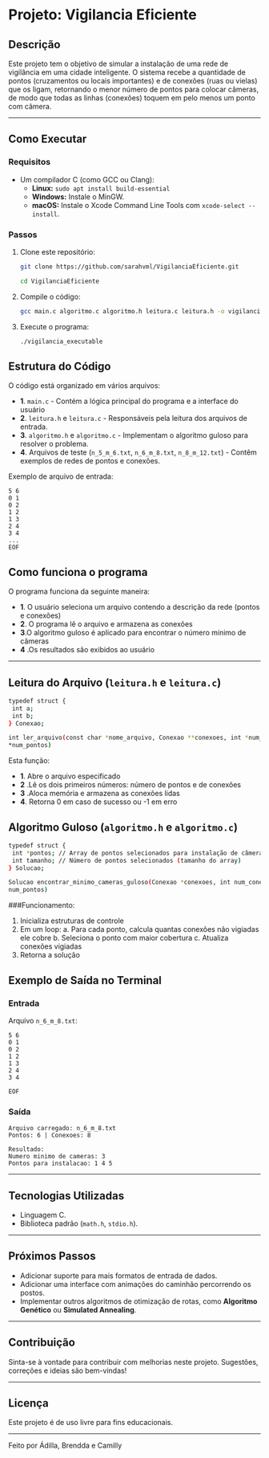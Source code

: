 # Projeto: Vigilancia Eficiente

## Descrição

Este projeto tem o objetivo de simular a instalação de uma rede de vigilância em uma cidade inteligente. O sistema recebe a quantidade de pontos (cruzamentos ou locais importantes) e de conexões (ruas ou vielas) que os ligam, retornando o menor número de pontos para colocar câmeras, de modo que todas as linhas (conexões) toquem em pelo menos um ponto com câmera.

---

## Como Executar

### Requisitos

- Um compilador C (como GCC ou Clang):
  - **Linux:** `sudo apt install build-essential`
  - **Windows:** Instale o MinGW.
  - **macOS:** Instale o Xcode Command Line Tools com `xcode-select --install`.

### Passos

1. Clone este repositório:

   ```bash
   git clone https://github.com/sarahvml/VigilanciaEficiente.git

   ```

    ```bash
   cd VigilanciaEficiente
   ```
  
2. Compile o código:

   ```bash
   gcc main.c algoritmo.c algoritmo.h leitura.c leitura.h -o vigilancia_executable
   ```

3. Execute o programa:

   ```bash
   ./vigilancia_executable
   ```
   
## Estrutura do Código

O código está organizado em vários arquivos:

- **1**. `main.c` - Contém a lógica principal do programa e a interface do usuário
- **2**. `leitura.h` e `leitura.c` - Responsáveis pela leitura dos arquivos de entrada.
- **3**. `algoritmo.h` e `algoritmo.c` - Implementam o algoritmo guloso para resolver o problema.
- **4**. Arquivos de teste (`n_5_m_6.txt`, `n_6_m_8.txt`, `n_8_m_12.txt`) - Contêm exemplos de redes de pontos e conexões.


Exemplo de arquivo de entrada:

```
5 6
0 1
0 2
1 2
1 3
2 4
3 4
...
EOF
```

## Como funciona o programa 

O programa funciona da seguinte maneira:

- **1**. O usuário seleciona um arquivo contendo a descrição da rede (pontos e conexões)
- **2**. O programa lê o arquivo e armazena as conexões
- **3**.O algoritmo guloso é aplicado para encontrar o número mínimo de câmeras
- **4** .Os resultados são exibidos ao usuário
---
## Leitura do Arquivo  (`leitura.h` e `leitura.c`)
```bash
typedef struct {
 int a;
 int b;
} Conexao;
```
```bash
int ler_arquivo(const char *nome_arquivo, Conexao **conexoes, int *num_conexoes, int
*num_pontos)
```

Esta função:

- **1**. Abre o arquivo especificado
- **2** .Lê os dois primeiros números: número de pontos e de conexões
- **3** .Aloca memória e armazena as conexões lidas
- **4**. Retorna 0 em caso de sucesso ou -1 em erro

## Algoritmo Guloso (`algoritmo.h` e `algoritmo.c`)
```bash
typedef struct {
 int *pontos; // Array de pontos selecionados para instalação de câmeras
 int tamanho; // Número de pontos selecionados (tamanho do array)
} Solucao;
```
```bash
Solucao encontrar_minimo_cameras_guloso(Conexao *conexoes, int num_conexoes, int
num_pontos)
```

###Funcionamento:
1. Inicializa estruturas de controle
2. Em um loop:
 a. Para cada ponto, calcula quantas conexões não vigiadas ele cobre
 b. Seleciona o ponto com maior cobertura
 c. Atualiza conexões vigiadas
3. Retorna a solução

## Exemplo de Saída no Terminal

### Entrada

Arquivo `n_6_m_8.txt`:

```
5 6
0 1
0 2
1 2
1 3
2 4
3 4

EOF
```

### Saída

```
Arquivo carregado: n_6_m_8.txt
Pontos: 6 | Conexoes: 8

Resultado:
Numero minimo de cameras: 3
Pontos para instalacao: 1 4 5
```

---

## Tecnologias Utilizadas

- Linguagem C.
- Biblioteca padrão (`math.h`, `stdio.h`).

---

## Próximos Passos

- Adicionar suporte para mais formatos de entrada de dados.
- Adicionar uma interface com animações do caminhão percorrendo os postos.
- Implementar outros algoritmos de otimização de rotas, como **Algoritmo Genético** ou **Simulated Annealing**.

---

## Contribuição

Sinta-se à vontade para contribuir com melhorias neste projeto. Sugestões, correções e ideias são bem-vindas!

---

## Licença

Este projeto é de uso livre para fins educacionais.

---

Feito por Ádilla, Brendda e Camilly
